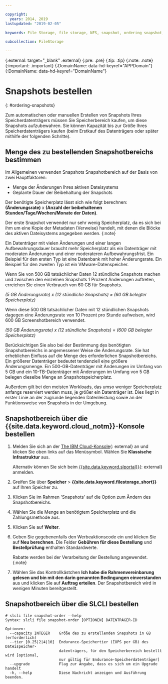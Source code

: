 ```yaml
---

copyright:
  years: 2014, 2019
lastupdated: "2019-02-05"

keywords: File Storage, file storage, NFS, snapshot, ordering snapshot, snapshot space

subcollection: FileStorage

---
```

{:external: target="_blank" .external}
{:pre: .pre}
{:tip: .tip}
{:note: .note}
{:important: .important}
{:DomainName: data-hd-keyref="APPDomain"}
{:DomainName: data-hd-keyref="DomainName"}


# Snapshots bestellen
{: #ordering-snapshots}

Zum automatischen oder manuellen Erstellen von Snapshots Ihres Speicherdatenträgers müssen Sie Speicherbereich kaufen, um diese Snapshots aufzubewahren. Sie können Kapazität bis zur Größe Ihres Speicherdatenträgers kaufen (beim Erstkauf des Datenträgers oder später mithilfe der folgenden Schritte).

## Menge des zu bestellenden Snapshotbereichs bestimmen

Im Allgemeinen verwenden Snapshots Snapshotbereich auf der Basis von zwei Hauptfaktoren:
- Menge der Änderungen Ihres aktiven Dateisystems
- Geplante Dauer der Beibehaltung der Snapshots  

Der benötigte Speicherplatz lässt sich wie folgt berechnen: **(Änderungsrate)** x **(Anzahl der beibehaltenen Stunden/Tage/Wochen/Monate der Daten)**.  

Der erste Snapshot verwendet nur sehr wenig Speicherplatz, da es sich bei ihm um eine Kopie der Metadaten (Verweise) handelt, mit denen die Blöcke des aktiven Dateisystems angegeben werden.
{:note}

Ein Datenträger mit vielen Änderungen und einer langen Aufbewahrungsdauer braucht mehr Speicherplatz als ein Datenträger mit moderaten Änderungen und einer moderateren Aufbewahrungsfrist. Ein Beispiel für den ersten Typ ist eine Datenbank mit hoher Änderungsrate. Ein Beispiel für den zweiten Typ ist ein VMware-Datenspeicher.

Wenn Sie von 500 GB tatsächlicher Daten 12 stündliche Snapshots machen und zwischen den einzelnen Snapshots 1 Prozent Änderungen auftreten, erreichen Sie einen Verbrauch von 60 GB für Snapshots.

*(5 GB Änderungsrate) x (12 stündliche Snapshots) = (60 GB belegter Speicherplatz)*

Wenn diese 500 GB tatsächlicher Daten mit 12 stündlichen Snapshots dagegen eine Änderungsrate von 10 Prozent pro Stunde aufweisen, wird 600 GB Screenshotbereich verwendet.

*(50 GB Änderungsrate) x (12 stündliche Snapshots) = (600 GB belegter Speicherplatz)*

Berücksichtigen Sie also bei der Bestimmung des benötigten Snapshotbereichs in angemessener Weise die Änderungsrate. Sie hat erheblichen Einfluss auf die Menge des erforderlichen Snapshotbereichs. Ein größerer Datenträger bedeutet tendenziell eine größere Änderungsmenge. Ein 500-GB-Datenträger mit Änderungen im Umfang von 5 GB und ein 10-TB-Datenträger mit Änderungen im Umfang von 5 GB belegen dieselbe Menge an Snapshotspeicherplatz.

Außerdem gilt bei den meisten Workloads, das umso weniger Speicherplatz anfangs reserviert werden muss, je größer ein Datenträger ist. Dies liegt in erster Linie an der zugrunde liegenden Datenleistung sowie an der Funktionsweise von Snapshots in der Umgebung.

## Snapshotbereich über die {{site.data.keyword.cloud_notm}}-Konsole bestellen

1. Melden Sie sich an der [The IBM Cloud-Konsole](https://{DomainName}/){: external} an und klicken Sie oben links auf das Menüsymbol. Wählen Sie **Klassische Infrastruktur** aus.

   Alternativ können Sie sich beim [{{site.data.keyword.slportal}}](https://control.softlayer.com/){: external} anmelden.
2. Greifen Sie über **Speicher** > **{{site.data.keyword.filestorage_short}}** auf Ihren Speicher zu.
3. Klicken Sie im Rahmen 'Snapshots' auf die Option zum Ändern des Snapshotbereichs.
4. Wählen Sie die Menge an benötigtem Speicherplatz und die Zahlungsmethode aus.
5. Klicken Sie auf **Weiter**.
6. Geben Sie gegebenenfalls den Werbeaktionscode ein und klicken Sie auf **Neu berechnen**. Die Felder **Gebühren für diese Bestellung** und **Bestellprüfung** enthalten Standardwerte.

   Rabatte werden bei der Verarbeitung der Bestellung angewendet.
   {:note}
7. Wählen Sie das Kontrollkästchen **Ich habe die Rahmenvereinbarung gelesen und bin mit den darin genannten Bedingungen einverstanden** aus und klicken Sie auf **Auftrag erteilen**. Der Snapshotbereich wird in wenigen Minuten bereitgestellt.

## Snapshotbereich über die SLCLI bestellen

```
# slcli file snapshot-order --help
Syntax: slcli file snapshot-order [OPTIONEN] DATENTRÄGER-ID

Optionen:
  --capacity INTEGER    Größe des zu erstellenden Snapshots in GB  [erforderlich]
  --tier [0.25|2|4|10]  Endurance-Speichertier (IOPS per GB) des Dateispeicher-
                        datenträgers, für den Speicherbereich bestellt wird [optional,
                        nur gültig für Endurance-Speicherdatenträger]
  --upgrade             Flag zur Angabe, dass es sich um ein Upgrade handelt
  -h, --help            Diese Nachricht anzeigen und Ausführung beenden.
```
